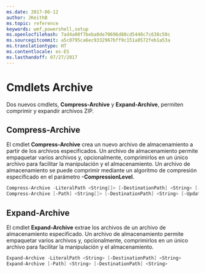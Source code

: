 ```yaml
---
ms.date: 2017-06-12
author: JKeithB
ms.topic: reference
keywords: wmf,powershell,setup
ms.openlocfilehash: 7ad4a00f7beba0de70696d88cd5448c7c638c50c
ms.sourcegitcommit: a5c0795ca6ec9332967bff9c151a8572feb1a53a
ms.translationtype: HT
ms.contentlocale: es-ES
ms.lasthandoff: 07/27/2017
---
```

# <a name="archive-cmdlets"></a>Cmdlets Archive

Dos nuevos cmdlets, **Compress-Archive** y **Expand-Archive**, permiten comprimir y expandir archivos ZIP.

## <a name="compress-archive"></a>Compress-Archive
El cmdlet **Compress-Archive** crea un nuevo archivo de almacenamiento a partir de los archivos especificados. Un archivo de almacenamiento permite empaquetar varios archivos y, opcionalmente, comprimirlos en un único archivo para facilitar la manipulación y el almacenamiento. Un archivo de almacenamiento se puede comprimir mediante un algoritmo de compresión especificado en el parámetro **-CompressionLevel**.
```powershell
Compress-Archive -LiteralPath <String[]> [-DestinationPath] <String> [-Update] [-CompressionLevel <Microsoft.PowerShell.Commands.CompressionLevel>] 
Compress-Archive [-Path] <String[]> [-DestinationPath] <String> [-Update] [-CompressionLevel <Microsoft.PowerShell.Commands.CompressionLevel>]
```

## <a name="expand-archive"></a>Expand-Archive
El cmdlet **Expand-Archive** extrae los archivos de un archivo de almacenamiento especificado. Un archivo de almacenamiento permite empaquetar varios archivos y, opcionalmente, comprimirlos en un único archivo para facilitar la manipulación y el almacenamiento.
```powershell
Expand-Archive -LiteralPath <String> [-DestinationPath] <String>
Expand-Archive [-Path] <String> [-DestinationPath] <String>
```

